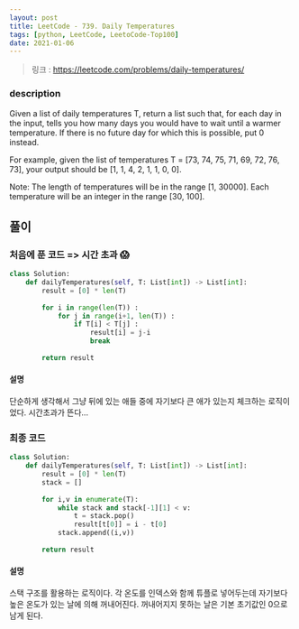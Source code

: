 ```yaml
---
layout: post
title: LeetCode - 739. Daily Temperatures
tags: [python, LeetCode, LeetoCode-Top100]
date: 2021-01-06
---
```


> 링크 : https://leetcode.com/problems/daily-temperatures/


### description
Given a list of daily temperatures T, return a list such that, for each day in the input, tells you how many days you would have to wait until a warmer temperature. If there is no future day for which this is possible, put 0 instead.

For example, given the list of temperatures T = [73, 74, 75, 71, 69, 72, 76, 73], your output should be [1, 1, 4, 2, 1, 1, 0, 0].

Note: The length of temperatures will be in the range [1, 30000]. Each temperature will be an integer in the range [30, 100].

## 풀이

### 처음에 푼 코드 => 시간 초과 😱

```python
class Solution:
    def dailyTemperatures(self, T: List[int]) -> List[int]:
        result = [0] * len(T)
            
        for i in range(len(T)) :
            for j in range(i+1, len(T)) :
                if T[i] < T[j] :
                    result[i] = j-i
                    break
                    
        return result
```

#### 설명

단순하게 생각해서 그냥 뒤에 있는 애들 중에 자기보다 큰 애가 있는지 체크하는 로직이었다. 시간초과가 뜬다...

### 최종 코드
```python
class Solution:
    def dailyTemperatures(self, T: List[int]) -> List[int]:
        result = [0] * len(T)
        stack = []
            
        for i,v in enumerate(T):
            while stack and stack[-1][1] < v:
                t = stack.pop()
                result[t[0]] = i - t[0]
            stack.append((i,v))    
    
        return result
```

#### 설명
스택 구조를 활용하는 로직이다. 각 온도를 인덱스와 함께 튜플로 넣어두는데 자기보다 높은 온도가 있는 날에 의해 꺼내어진다. 꺼내어지지 못하는 날은 기본 초기값인 0으로 남게 된다.